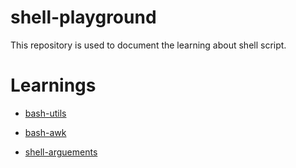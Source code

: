 # shell-playground
This repository is used to document the learning about shell script.

# Learnings

- [bash-utils](./bash-utils/README.md)

- [bash-awk](./bash-awk/README.md)

- [shell-arguements](./shell-arguements/README.md)
